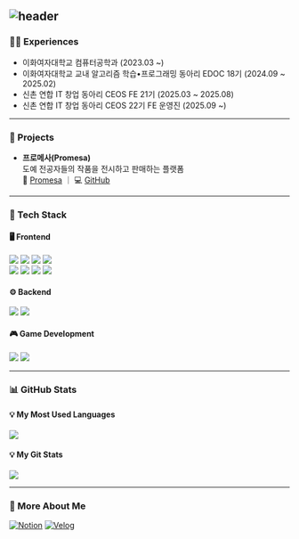 ![header](https://capsule-render.vercel.app/api?type=waving&color=auto&height=200&section=header&text=Seoyeon%20Kim&fontSize=50&animation=twinkling)
---
### 💁‍♀️ Experiences
- 이화여자대학교 컴퓨터공학과 (2023.03 ~)
- 이화여자대학교 교내 알고리즘 학습•프로그래밍 동아리 EDOC 18기 (2024.09 ~ 2025.02)
- 신촌 연합 IT 창업 동아리 CEOS FE 21기 (2025.03 ~ 2025.08)
- 신촌 연합 IT 창업 동아리 CEOS 22기 FE 운영진 (2025.09 ~)

---
### 📂 Projects
- **프로메사(Promesa)**  
  도예 전공자들의 작품을 전시하고 판매하는 플랫폼  
  🍶 [Promesa](https://promesa.co.kr) ｜ 💻 [GitHub](https://github.com/username/promesa)


---
### 🚀 Tech Stack

#### 🖥️ Frontend
<p>
  <img src="https://img.shields.io/badge/HTML5-E34F26?style=for-the-badge&logo=html5&logoColor=white"/>
  <img src="https://img.shields.io/badge/CSS3-1572B6?style=for-the-badge&logo=css3&logoColor=white"/>
  <img src="https://img.shields.io/badge/styled--components-DB7093?style=for-the-badge&logo=styled-components&logoColor=white"/>
  <img src="https://img.shields.io/badge/TailwindCSS-06B6D4?style=for-the-badge&logo=tailwindcss&logoColor=white"/>
  <br>
  <img src="https://img.shields.io/badge/JavaScript-F7DF1E?style=for-the-badge&logo=javascript&logoColor=black"/>
  <img src="https://img.shields.io/badge/TypeScript-3178C6?style=for-the-badge&logo=typescript&logoColor=white"/>
  <img src="https://img.shields.io/badge/React-61DAFB?style=for-the-badge&logo=react&logoColor=black"/>
  <img src="https://img.shields.io/badge/Next.js-000000?style=for-the-badge&logo=next.js&logoColor=white"/>
</p>

#### ⚙️ Backend
<p>
  <img src="https://img.shields.io/badge/Java-007396?style=for-the-badge&logo=java&logoColor=white"/>
  <img src="https://img.shields.io/badge/MySQL-4479A1?style=for-the-badge&logo=mysql&logoColor=white"/>
</p>

#### 🎮 Game Development
<p>
  <img src="https://img.shields.io/badge/C%23-239120?style=for-the-badge&logo=c-sharp&logoColor=white"/>
  <img src="https://img.shields.io/badge/Unity-000000?style=for-the-badge&logo=unity&logoColor=white"/>
</p>

---
### 📊 GitHub Stats
#### 💡 My Most Used Languages
<a href="https://github.com/only1Ksy">
    <img align="center" src="https://github-readme-stats.vercel.app/api/top-langs/?username=only1Ksy&layout=compact&show_icons=true&show_owner=true&hide_title=true&theme=default" />
</a>

#### 💡 My Git Stats 
<a href="https://github.com/only1Ksy">
    <img src="https://github-readme-stats.vercel.app/api?username=only1Ksy&hide_title=true&show_icons=true&include_all_commits=true&theme=default" />
</a>

---
### 📌 More About Me
[![Notion](https://img.shields.io/badge/Notion-000000?style=flat&logo=notion&logoColor=white)](https://difficult-gibbon-5cc.notion.site/?v=980599c5195b45dd8e3f2ae189cda8df&pvs=4)
[![Velog](https://img.shields.io/badge/Velog-20C997?style=flat&logo=velog&logoColor=white)](https://velog.io/@only1ksy/posts)
